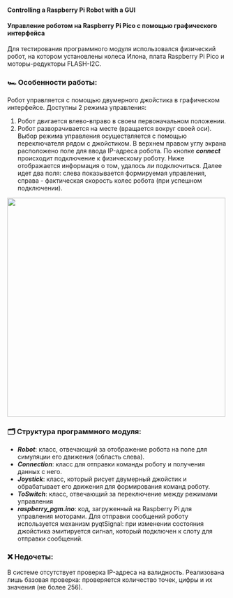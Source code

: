 #### Controlling a Raspberry Pi Robot with a GUI
#### Управление роботом на Raspberry Pi Pico с помощью графического интерфейса

Для тестирования программного модуля использовался физический робот, на котором установлены колеса Илона, плата Raspberry Pi Pico и моторы-редукторы FLASH-I2C.

### 🏎 Особенности работы:
Робот управляется с помощью двумерного джойстика в графическом интерфейсе. Доступны 2 режима управления: 
1. Робот двигается влево-вправо в своем первоначальном положении.
2. Робот разворачивается на месте (вращается вокруг своей оси).
Выбор режима управления осуществляется с помощью переключателя рядом с джойстиком. В верхнем правом углу экрана расположено поле для ввода IP-адреса робота. По кнопке ***connect*** происходит подключение к физическому роботу. Ниже отображается информация о том, удалось ли подключиться. Далее идет два поля: слева показывается формируемая управления, справа - фактическая скорость колес робота (при успешном подключении).

<img src="https://github.com/Olivka36/raspberryRobot_control/blob/main/images/robot_image.png" width="500"/>
 
### 🗂 Структура программного модуля:
* ***Robot***: класс, отвечающий за отображение робота на поле для симуляции его движения (область слева).
* ***Connection***: класс для отправки команды роботу и получения данных с него.
* ***Joystick***: класс, который рисует двумерный джойстик и обрабатывает его движения для формирования команд роботу.
* ***ToSwitch***: класс, отвечающий за переключение между режимами управления
* ***raspberry_pgm.ino***: код, загруженный на Raspberry Pi для управления моторами. 
Для отправки сообщений роботу используется механизм pyqtSignal: при изменении состояния джойстика эмитируется сигнал, который подключен к слоту для отправки сообщений.  

### ❌ Недочеты:
В системе отсутствует проверка IP-адреса на валидность. Реализована лишь базовая проверка: проверяется количество точек, цифры и их значения (не более 256).
